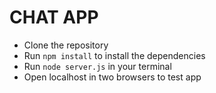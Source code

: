 # CHAT APP

- Clone the repository
- Run `npm install` to install the dependencies
- Run `node server.js` in your terminal
- Open localhost in two browsers to test app